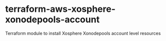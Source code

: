 # terraform-aws-xosphere-xonodepools-account
Terraform module to install Xosphere Xonodepools account level resources
